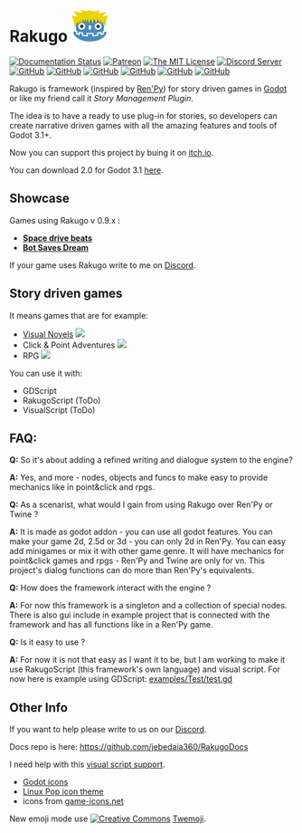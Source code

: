 # Rakugo ![Logo](graphics/window_icon.png)
[![Documentation Status](https://readthedocs.org/projects/rakugo/badge/?version=latest)](https://rakugo.readthedocs.io/en/latest/?badge=latest)
[![Patreon](https://img.shields.io/badge/support-pateron-orange.svg?style=flat-square)](https://www.patreon.com/jebedaia360)
[![The MIT License](https://img.shields.io/badge/license-MIT-orange.svg?style=flat-square)](LICENSE)
[![Discord Server](https://img.shields.io/discord/484604562183815169.svg?style=flat-square)](https://discord.gg/K9gvjdg)
[![GitHub](https://img.shields.io/github/contributors/jebedaia360/Rakugo.svg?style=flat-square)](https://github.com/jebedaia360/Rakugo)
[![GitHub](https://img.shields.io/github/stars/jebedaia360/Rakugo.svg?style=flat-square)](https://github.com/jebedaia360/Rakugo)
[![GitHub](https://img.shields.io/github/forks/jebedaia360/Rakugo.svg?style=flat-square)](https://github.com/jebedaia360/Rakugo/network)
[![GitHub](https://img.shields.io/github/watchers/badges/shields.svg?label=Watch&style=flat-square)](https://github.com/jebedaia360/Rakugo)
[![GitHub](https://img.shields.io/github/issues/jebedaia360/Rakugo.svg?style=flat-square)](https://github.com/jebedaia360/Rakugo/issues)
[![GitHub](https://img.shields.io/github/issues-closed/jebedaia360/Rakugo.svg?style=flat-square)](https://github.com/jebedaia360/Rakugo/issues)

Rakugo is framework (inspired by [Ren'Py](https://www.renpy.org)) for story driven games in [Godot](https://godotengine.org)
or like my friend call it *Story Management Plugin*.

The idea is to have a ready to use plug-in for stories, so developers can create narrative driven games with all the amazing features and tools of Godot 3.1+.

Now you can support this project by buing it on [itch.io](https://jebedaia.itch.io/rakugo).

You can download 2.0 for Godot 3.1 [here](https://github.com/jebedaia360/Rakugo/releases).

## Showcase

Games using Rakugo v 0.9.x :
- [**Space drive beats**](https://plopsis.itch.io/space-drive-beats)
- [**Bot Saves Dream**](https://plopsis.itch.io/curator-bot)

If your game uses Rakugo write to me on [Discord](https://discord.gg/K9gvjdg).

## Story driven games

It means games that are for example:

- [Visual Novels](https://github.com/jebedaia360/Rakugo-The-Question) ![](https://img.shields.io/badge/VN-100%25-brightgreen.svg?style=flat-square)
- Click & Point Adventures ![](https://img.shields.io/badge/Adv-25%25-yellowgreen.svg?style=flat-square)
- RPG ![](https://img.shields.io/badge/RPG-40%25-green.svg?style=flat-square)

You can use it with:
- GDScript
- RakugoScript (ToDo)
- VisualScript (ToDo)

## FAQ:

**Q:** So it's about adding a refined writing and dialogue system to the engine? </p>
**A:** Yes, and more - nodes, objects and funcs to make easy to provide mechanics like in point&click and rpgs.

**Q:** As a scenarist, what would I gain from using Rakugo over Ren'Py or Twine ? </p>
**A:** It is made as godot addon - you can use all godot features.
You can make your game 2d, 2.5d or 3d - you can only 2d in Ren'Py.
You can easy add minigames or mix it with other game genre.
It will have mechanics for point&click games and rpgs - Ren'Py and Twine are only for vn.
This project's dialog functions can do more than Ren'Py's equivalents.

**Q:** How does the framework interact with the engine ? </p>
**A:** For now this framework is a singleton and a collection of special nodes. There is also gui include in example project that is connected with the framework and has all functions like in a Ren'Py game.

**Q:** Is it easy to use ?</p>
**A:** For now it is not that easy as I want it to be, but I am working to make it use RakugoScript (this framework's own language) and visual script.
For now here is example using GDScript: [examples/Test/test.gd](examples/Test/test.gd)

## Other Info

If you want to help please write to us on our [Discord](https://discord.gg/K9gvjdg).

Docs repo is here: https://github.com/jebedaia360/RakugoDocs

I need help with this [visual script support](https://github.com/jebedaia360/Rakugo/issues/26).

- [Godot icons](https://github.com/godotengine/godot-design/tree/master/engine/icons/optimized)
- [Linux Pop icon theme](https://github.com/pop-os/icon-theme)
- icons from [game-icons.net](https://game-icons.net)

New emoji mode use [![Creative Commons](https://img.shields.io/badge/license-CC0%201.0-orange.svg?style=flat-square)](http://creativecommons.org/publicdomain/zero/1.0/) [Twemoji](https://twemoji.twitter.com/).
